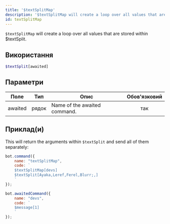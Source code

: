 ```yaml
---
title: '$textSplitMap'
description: '$textSplitMap will create a loop over all values that are stored within $textSplit'
id: textSplitMap
---
```


`$textSplitMap` will create a loop over all values that are stored within $textSplit.

## Використання

```php
$textSplit[awaited]
```

## Параметри

| Поле    | Тип   | Опис                         | Обов'язковий |
| ------- | ----- | ---------------------------- |:------------:|
| awaited | рядок | Name of the awaited command. |     так      |

## Приклад(и)

This will return the arguments within `$textSplit` and send all of them separately:

```javascript
bot.command({
    name: "textSplitMap",
    code: `
    $textSplitMap[devs]
    $textSplit[Ayaka,Leref,Ferel,Blurr;,]
    `
});

bot.awaitedCommand({
    name: "devs",
    code: `
    $message[1]
    `
});
```